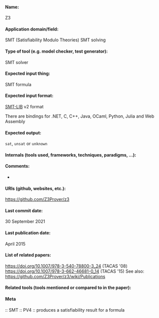 #### Name:
Z3

#### Application domain/field:
SMT (Satisfiability Modulo Theories)
SMT solving

#### Type of tool (e.g. model checker, test generator):
SMT solver

#### Expected input thing:
SMT formula

#### Expected input format:
[SMT-LIB](../../../Formats/SMT-LIB.md) v2 format

There are bindings for .NET, C, C++, Java, OCaml, Python, Julia and Web Assembly

#### Expected output:
`sat`, `unsat` or `unknown`

#### Internals (tools used, frameworks, techniques, paradigms, ...):

#### Comments:
-

#### URIs (github, websites, etc.):
https://github.com/Z3Prover/z3

#### Last commit date:
30 September 2021

#### Last publication date:
April 2015

#### List of related papers:
https://doi.org/10.1007/978-3-540-78800-3_24 (TACAS '08)
https://doi.org/10.1007/978-3-662-46681-0_14 (TACAS '15)
See also: https://github.com/Z3Prover/z3/wiki/Publications

#### Related tools (tools mentioned or compared to in the paper):

#### Meta
:: SMT
:: PV4 :: produces a satisfiability result for a formula